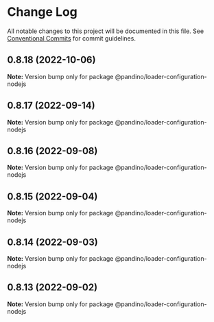# Change Log

All notable changes to this project will be documented in this file.
See [Conventional Commits](https://conventionalcommits.org) for commit guidelines.

## 0.8.18 (2022-10-06)

**Note:** Version bump only for package @pandino/loader-configuration-nodejs

## 0.8.17 (2022-09-14)

**Note:** Version bump only for package @pandino/loader-configuration-nodejs

## 0.8.16 (2022-09-08)

**Note:** Version bump only for package @pandino/loader-configuration-nodejs

## 0.8.15 (2022-09-04)

**Note:** Version bump only for package @pandino/loader-configuration-nodejs

## 0.8.14 (2022-09-03)

**Note:** Version bump only for package @pandino/loader-configuration-nodejs

## 0.8.13 (2022-09-02)

**Note:** Version bump only for package @pandino/loader-configuration-nodejs

